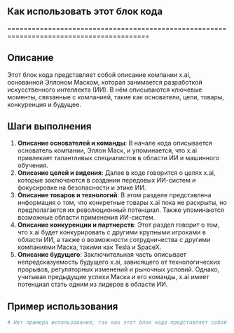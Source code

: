## Как использовать этот блок кода
=========================================================================================

Описание
-------------------------
Этот блок кода представляет собой описание компании x.ai, основанной Эллоном Маском, которая занимается разработкой искусственного интеллекта (ИИ). В нём описываются ключевые моменты, связанные с компанией, такие как основатели, цели, товары, конкуренция и будущее.

Шаги выполнения
-------------------------
1. **Описание основателей и команды**: В начале кода описывается основатель компании, Эллон Маск, и упоминается, что x.ai привлекает талантливых специалистов в области ИИ и машинного обучения.
2. **Описание целей и видения**: Далее в коде говорится о целях x.ai, которые заключаются в создании передовых ИИ-систем и фокусировке на безопасности и этике ИИ.
3. **Описание товаров и технологий**:  В этом разделе представлена информация о том, что конкретные товары x.ai пока не раскрыты, но предполагается их революционный потенциал. Также упоминаются возможные области применения ИИ-систем.
4. **Описание конкуренции и партнерств**: Этот раздел говорит о том, что x.ai будет конкурировать с другими крупными игроками в области ИИ, а также о возможности сотрудничества с другими компаниями Маска, такими как Tesla и SpaceX.
5. **Описание будущего**: Заключительная часть описывает непредсказуемость будущего x.ai, зависящего от технологических прорывов, регуляторных изменений и рыночных условий. Однако, учитывая предыдущие успехи Маска и его команды, x.ai имеет потенциал стать одним из лидеров в области ИИ.

Пример использования
-------------------------

```python
# Нет примера использования, так как этот блок кода представляет собой описание, а не код для выполнения.
```